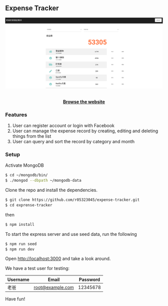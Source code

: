 
## Expense Tracker
<div align="center">
  <img src="public/images/preview.png">
</div>
<br>
<div align="center">

  **[<ins>Browse the website</ins>](https://serene-falls-76664.herokuapp.com/)**

</div>

### Features
1. User can register account or login with Facebook
2. User can manage the expense record by creating, editing and deleting things from the list
3. User can query and sort the record by category and month 
### Setup
Activate MongoDB 

```bash
$ cd ~/mongodb/bin/
$ ./mongod --dbpath ~/mongodb-data
```

Clone the repo and install the dependencies.

```bash
$ git clone https://github.com/r05323045/expense-tracker.git
$ cd exprense-tracker
```
then
```bash
$ npm install
```

To start the express server and use seed data, run the following

```bash
$ npm run seed
$ npm run dev
```

Open [http://localhost:3000](http://localhost:3000) and take a look around.

We have a test user for testing:

| Username      | Email             | Password |
| ------------- |:-----------------:|:--------:|
| 老爸           |root@example.com   | 12345678 |

Have fun!